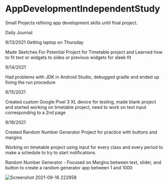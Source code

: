 # AppDevelopmentIndependentStudy
Small Projects refining app development skills until final project. 

Daily Journal 

9/13/2021
Getting laptop on Thursday

Made Sketches For Potential Project for Timetable project and Learned how to fit text or widgets to sides or previous widgets for sleek fit

9/14/2021

Had problems with JDK in Android Studio, debugged gradle and ended up fixing the run procedure

9/15/2021

Created custom Google Pixel 3 XL device for testing, made blank project and started working on timetable project, need to work on text input corresponding to a 2nd page

9/16/2021

Created Random Number Generator Project for practice with buttons and margins

Working on timetable project using input for every class and every period to make a schedule to try to start notifications

Random Number Generator - Focused on Margins between text, slider, and button to create a random generator app between 1 and 1000

![Screenshot 2021-09-16 222958](https://user-images.githubusercontent.com/90427147/133719829-17cc68dd-6f76-445e-b526-0981e3cb01d2.png)

